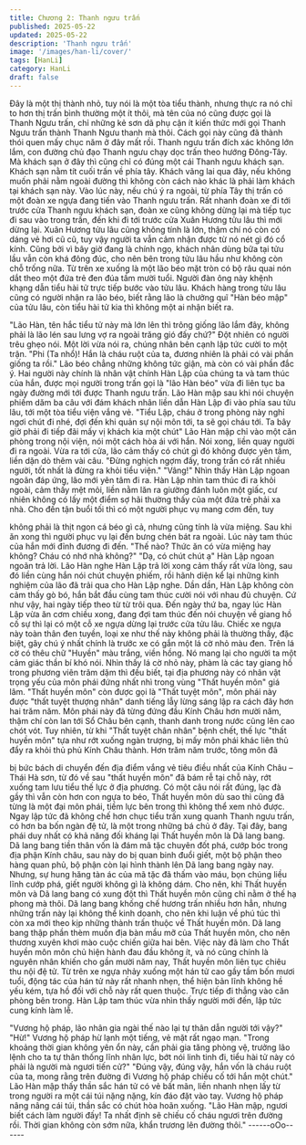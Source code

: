 ```yaml
---
title: Chương 2: Thanh ngưu trấn
published: 2025-05-22
updated: 2025-05-22
description: 'Thanh ngưu trấn'
image: '/images/han-li/cover/'
tags: [HanLi]
category: HanLi
draft: false
---
```


Đây là một thị thành nhỏ, tuy nói là một tòa tiểu thành, nhưng
thực ra nó chỉ to hơn thị trấn bình thường một ít thôi, mà tên của
nó cũng được gọi là Thanh Ngưu trấn, chỉ những kẻ sơn dã phụ
cận ít kiến thức mới gọi Thanh Ngưu trấn thành Thanh Ngưu
thanh mà thôi. Cách gọi này cũng đã thành thói quen mấy chục
năm ở đây mất rồi.
Thanh ngưu trấn đích xác không lớn lắm, con đường chủ đạo
Thanh ngưu chạy dọc trấn theo hướng Đông-Tây. Mà khách sạn
ở đây thì cũng chỉ có đúng một cái Thanh ngưu khách sạn. Khách
sạn nằm tít cuối trấn về phía tây. Khách vãng lai qua đây, nếu
không muốn phải nằm ngoài đường thì không còn cách nào khác
là phải làm khách tại khách sạn này.
Vào lúc này, nếu chú ý ra ngoài, từ phía Tây thị trấn có một đoàn
xe ngựa đang tiến vào Thanh ngưu trấn. Rất nhanh đoàn xe đi tới
trước cửa Thanh ngưu khách sạn, đoàn xe cũng không dừng lại
mà tiếp tục đi sau vào trong trấn, đến khi đi tới trước cửa Xuân
Hương tửu lâu thì mới dừng lại.
Xuân Hương tửu lâu cũng không tính là lớn, thậm chí nó còn có
dáng vẻ hơi cũ cũ, tuy vậy người ta vẫn cảm nhận được từ nó nét
gì đó cổ kính. Cũng bởi vì bây giờ đang là chính ngọ, khách nhân
dùng bữa tại tửu lầu vẫn còn khá đông đúc, cho nên bên trong
tửu lâu hầu như không còn chỗ trống nữa.
Từ trên xe xuống là một lão béo mặt tròn có bộ râu quai nón dắt
theo một đứa trẻ đen đúa tầm mười tuổi. Người đàn ông này
khệnh khạng dẫn tiểu hài tử trực tiếp bước vào tửu lâu. Khách
hàng trong tửu lâu cũng có người nhận ra lão béo, biết rằng lão là
chưởng quĩ "Hàn béo mập" của tửu lâu, còn tiểu hài tử kia thì
không một ai nhận biết ra.

"Lão Hàn, tên hắc tiểu tử này mà lớn lên thì trông giống lão lắm
đây, không phải là lão lén sau lưng vợ ra ngoài trăng gió đấy
chứ?" Đột nhiên có người trêu ghẹo nói.
Một lời vừa nói ra, chúng nhân bên cạnh lập tức cười to một trận.
"Phi (Ta nhổ)! Hắn là cháu ruột của ta, đương nhiên là phải có vài
phần giống ta rồi." Lão béo chẳng những không tức giận, mà còn
có vài phần đắc ý.
Hai người này chính là nhân vật chính Hàn Lập của chúng ta và
tam thúc của hắn, được mọi người trong trấn gọi là "lão Hàn béo"
vừa đi liên tục ba ngày đường mới tới được Thanh ngưu trấn.
Lão Hàn mập sau khi nói chuyện phiếm dăm ba câu với đám
khách nhân liền dẫn Hàn Lập đi vào phía sau tửu lâu, tới một tòa
tiểu viện vắng vẻ.
"Tiểu Lập, cháu ở trong phòng này nghỉ ngơi chút đi nhé, đợi đến
khi quản sự nội môn tới, ta sẽ gọi cháu tới. Ta bây giờ phải đi tiếp
đãi mấy vị khách kia một chút" Lão Hàn mập chỉ vào một căn
phòng trong nội viện, nói một cách hòa ái với hắn.
Nói xong, liền quay người đi ra ngoài.
Vừa ra tới cửa, lão cảm thấy có chút gì đó không được yên tâm,
liền dặn dò thêm vài câu.
"Đừng nghịch ngợm đấy, trong trấn có rất nhiều người, tốt nhất là
đừng ra khỏi tiểu viện."
"Vâng!"
Nhìn thấy Hàn Lập ngoan ngoãn đáp ứng, lão mới yên tâm đi ra.
Hàn Lập nhìn tam thúc đi ra khỏi ngoài, cảm thấy mệt mỏi, liền
nằm lăn ra giường đánh luôn một giấc, cư nhiên không có lấy một
điểm sợ hãi thường thấy của một đứa trẻ phải xa nhà.
Cho đến tận buổi tối thì có một người phục vụ mang cơm đến, tuy

không phải là thịt ngon cá béo gì cả, nhưng cũng tính là vừa
miệng. Sau khi ăn xong thì người phục vụ lại đến bưng chén bát
ra ngoài. Lúc này tam thúc của hắn mới đỉnh đương đi đến.
"Thế nào? Thức ăn có vừa miệng hay không? Cháu có nhớ nhà
không?"
"Dạ, có chút chút ạ" Hàn Lập ngoan ngoãn trả lời.
Lão Hàn nghe Hàn Lập trả lời xong cảm thấy rất vừa lòng, sau đó
liền cùng hắn nói chút chuyện phiếm, rồi hãnh diện kể lại những
kinh nghiệm của lão đã trải qua cho Hàn Lập nghe. Dần dần, Hàn
Lập không còn cảm thấy gò bó, hắn bắt đầu cùng tam thúc cười
nói với nhau đủ chuyện.
Cứ như vậy, hai ngày tiếp theo từ từ trôi qua.
Đến ngày thứ ba, ngay lúc Hàn Lập vừa ăn cơm chiều xong, đang
đợi tam thúc đến nói chuyện về giang hồ cố sự thì lại có một cỗ
xe ngựa dừng lại trước cửa tửu lâu.
Chiếc xe ngựa này toàn thân đen tuyền, loại xe như thế này
không phải là thường thấy, đặc biệt, gây chú ý nhất chính là trước
xe có gắn một lá cờ nhỏ màu đen. Trên lá cờ có thêu chữ
"Huyền" màu trắng, viền hồng. Nó mang lại cho người ta một cảm
giác thần bí khó nói.
Nhìn thấy lá cờ nhỏ này, phàm là các tay giang hồ trong phương
viên trăm dặm thì đều biết, tại địa phương này có nhân vật trọng
yếu của môn phái đứng nhất nhì trong vùng "Thất huyền môn" giá
lâm.
"Thất huyền môn" còn được gọi là "Thất tuyệt môn", môn phái này
được "thất tuyệt thượng nhân" danh tiếng lẫy lừng sáng lập ra
cách đây hơn hai trăm năm. Môn phái này đã từng đứng đầu Kính
Châu hơn mười năm, thậm chí còn lan tới Sổ Châu bên cạnh,
thanh danh trong nước cũng lên cao chót vót. Tuy nhiên, từ khi
"Thất tuyệt chân nhân" bệnh chết, thế lực "thất huyền môn" tựa
như rớt xuống ngàn trượng, bị mấy môn phái khác liên thủ đẩy ra
khỏi thủ phủ Kính Châu thành. Hơn trăm năm trước, tông môn đã

bị bức bách di chuyển đến địa điểm vắng vẻ tiêu điều nhất của
Kính Châu – Thái Hà sơn, từ đó về sau "thất huyền môn" đã bám
rễ tại chỗ này, rớt xuống tam lưu tiểu thế lực ở địa phương.
Có một câu nói rất đúng, lạc đà gầy thì vẫn còn hơn con ngựa to
béo, Thất huyền môn dù sao thì cũng đã từng là một đại môn
phái, tiềm lực bên trong thì không thể xem nhỏ được. Ngay lập
tức đã không chế hơn chục tiểu trấn xung quanh Thanh ngưu
trấn, có hơn ba bốn ngàn đệ tử, là một trong những bá chủ ở đây.
Tại đây, bang phái duy nhất có khả năng đối kháng lại Thất huyền
môn là Dã lang bang.
Dã lang bang tiền thân vốn là đám mã tặc chuyên đốt phá, cướp
bóc trong địa phận Kính châu, sau này do bị quan binh đuổi giết,
một bộ phận theo hàng quan phủ, bộ phận còn lại hình thành lên
Dã lang bang ngày nay. Nhưng, sự hung hăng tàn ác của mã tặc
đã thấm vào máu, bọn chúng liều lĩnh cướp phá, giết người
không gì là không dám. Cho nên, khi Thất huyền môn và Dã lang
bang có xung đột thì Thất huyền môn cũng chỉ nằm ở thế hạ
phong mà thôi.
Dã lang bang khống chế hương trấn nhiều hơn hẳn, nhưng
những trấn này lại không thể kinh doanh, cho nên khi luận về phú
túc thì còn xa mới theo kịp những thành trấn thuộc về Thất huyền
môn. Dã lang bang thập phần thèm muốn địa bàn mầu mỡ của
Thất huyền môn, cho nên thương xuyên khơi mào cuộc chiến
giữa hai bên. Việc này đã làm cho Thất huyền môn môn chủ hiện
hành đau đầu không ít, và nó cũng chính là nguyên nhân khiến
cho gần mười năm nay, Thất huyền môn liên tục chiêu thu nội đệ
tử.
Từ trên xe ngựa nhảy xuống một hán tử cao gầy tầm bốn mươi
tuổi, động tác của hán tử này rất nhanh nhẹn, thể hiện bản lĩnh
không hề yếu kém, tựa hồ đối với chỗ này rất quen thuộc. Trực
tiếp đi thẳng vào căn phòng bên trong.
Hàn Lập tam thúc vừa nhìn thấy người mới đến, lập tức cung
kính làm lễ.

"Vương hộ pháp, lão nhân gia ngài thế nào lại tự thân dẫn người
tới vậy?"
"Hừ!" Vương hộ pháp hừ lạnh một tiếng, vẻ mặt rất ngạo mạn.
"Trong khoảng thời gian không yên ổn này, cần phải gia tăng
phòng vệ, trưởng lão lệnh cho ta tự thân thống lĩnh nhân lực, bớt
nói linh tinh đi, tiểu hài tử này có phải là người mà ngươi tiến cử?"
"Đúng vậy, đúng vậy, hắn vốn là cháu ruột của ta, mong rằng trên
đường đi Vương hộ pháp chiếu cố tới hắn một chút."
Lão Hàn mập thấy thần sắc hán tử có vẻ bất mãn, liền nhanh
nhẹn lấy từ trong người ra một cái túi nặng nặng, kín đáo đặt vào
tay.
Vương hộ pháp nâng nâng cái túi, thần sắc có chút hòa hoãn
xuống.
"Lão Hàn mập, ngươi biết cách làm người đấy! Ta nhất định sẽ
chiếu cố cháu ngươi trên đường rồi. Thời gian không còn sớm
nữa, khẩn trương lên đường thôi."
------oOo------

